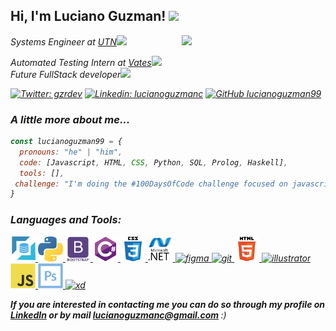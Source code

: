 <h2> Hi, I'm Luciano Guzman! <img src="https://media.giphy.com/media/mGcNjsfWAjY5AEZNw6/giphy.gif" width="50"></h2>
<img align='right' src="https://media3.giphy.com/media/VTtANKl0beDFQRLDTh/giphy.gif?cid=790b76115bfae23d12e9edd6409aca2e43421af59aec25b6&rid=giphy.gif&ct=g" width="230">
<p><em>Systems Engineer at <a href="https://utn.edu.ar/es/">UTN</a><img src="https://media.giphy.com/media/fYSnHlufseco8Fh93Z/giphy.gif" width="30">
<p><em>Automated Testing Intern at <a href="https://www.vates.com/">Vates</a><img src="https://media1.giphy.com/media/gw3IWyGkC0rsazTi/giphy.gif?cid=ecf05e47zjwkgqps3493i6g8t05odcfj6dap21kjrpsrsu41&rid=giphy.gif&ct=g" width="30"></br>
Future FullStack developer<img src="https://media.giphy.com/media/WUlplcMpOCEmTGBtBW/giphy.gif" width="30"> 
</em></p>

[![Twitter: gzrdev](https://img.shields.io/twitter/follow/gzrdev?style=social)](https://twitter.com/gzrdev)
[![Linkedin: lucianoguzmanc](https://img.shields.io/badge/-lucianoguzmanc-blue?style=flat-square&logo=Linkedin&logoColor=white&link=https://www.linkedin.com/in/lucianoguzmanc/)](https://www.linkedin.com/in/lucianoguzmanc/)
[![GitHub lucianoguzman99](https://img.shields.io/github/followers/lucianoguzman99?label=follow&style=social)](https://github.com/lucianoguzman99)


### <!--<img src="" width="50">--> A little more about me...  

```javascript
const lucianoguzman99 = {
  pronouns: "he" | "him",
  code: [Javascript, HTML, CSS, Python, SQL, Prolog, Haskell],
  tools: [],
 challenge: "I'm doing the #100DaysOfCode challenge focused on javascript"
}
```
<h3 align="left">Languages and Tools:</h3>
<p align="left"> 

<a href="https://www.python.org/" target="_blank"> <img src="https://raw.githubusercontent.com/cmeeren/Facil/master/logo/facil-logo-docs.png" alt="SQL" width="40" height="40"/>
<a href="https://www.w3schools.com/sql/default.Asp" target="_blank"> <img src="https://raw.githubusercontent.com/sabbirmollah/sabbirmollah/master/img/python.png" alt="python" width="40" height="40"/> <a href="https://getbootstrap.com" target="_blank"> <img src="https://raw.githubusercontent.com/devicons/devicon/master/icons/bootstrap/bootstrap-plain-wordmark.svg" alt="bootstrap" width="40" height="40"/> </a> <a href="https://www.w3schools.com/cs/" target="_blank"> <img src="https://raw.githubusercontent.com/devicons/devicon/master/icons/csharp/csharp-original.svg" alt="csharp" width="40" height="40"/> </a> <a href="https://www.w3schools.com/css/" target="_blank"> <img src="https://raw.githubusercontent.com/devicons/devicon/master/icons/css3/css3-original-wordmark.svg" alt="css3" width="40" height="40"/> </a> <a href="https://dotnet.microsoft.com/" target="_blank"> <img src="https://raw.githubusercontent.com/devicons/devicon/master/icons/dot-net/dot-net-original-wordmark.svg" alt="dotnet" width="40" height="40"/> </a> <a href="https://www.figma.com/" target="_blank"> <img src="https://www.vectorlogo.zone/logos/figma/figma-icon.svg" alt="figma" width="40" height="40"/> </a> <a href="https://git-scm.com/" target="_blank"> <img src="https://www.vectorlogo.zone/logos/git-scm/git-scm-icon.svg" alt="git" width="40" height="40"/> </a> <a href="https://www.w3.org/html/" target="_blank"> <img src="https://raw.githubusercontent.com/devicons/devicon/master/icons/html5/html5-original-wordmark.svg" alt="html5" width="40" height="40"/> </a> <a href="https://www.adobe.com/in/products/illustrator.html" target="_blank"> <img src="https://www.vectorlogo.zone/logos/adobe_illustrator/adobe_illustrator-icon.svg" alt="illustrator" width="40" height="40"/> </a> <a href="https://developer.mozilla.org/en-US/docs/Web/JavaScript" target="_blank"> <img src="https://raw.githubusercontent.com/devicons/devicon/master/icons/javascript/javascript-original.svg" alt="javascript" width="40" height="40"/> </a> <a href="https://www.photoshop.com/en" target="_blank"> <img src="https://raw.githubusercontent.com/devicons/devicon/master/icons/photoshop/photoshop-line.svg" alt="photoshop" width="40" height="40"/> </a>  <a href="https://www.adobe.com/products/xd.html" target="_blank"> <img src="https://cdn.worldvectorlogo.com/logos/adobe-xd.svg" alt="xd" width="40" height="40"/> </a> </p>
<em><b>If you are interested in contacting me you can do so through my profile on [LinkedIn](https://www.linkedin.com/in/lucianoguzmanc/) or by mail </b> <b> lucianoguzmanc@gmail.com </b> :)</em> <!--<img src="" width="60">-->

<!--<img src="images/snk.svg" alt="snk">-->